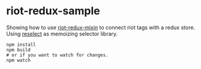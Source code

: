 riot-redux-sample
=================

Showing how to use [riot-redux-mixin](https://github.com/ibloat/riot-redux-mixin) to connect riot tags with a redux store.
Using [reselect](https://github.com/rackt/reselect) as memoizing selector library.

```
npm install
npm build
# or if you want to watch for changes.
npm watch
```
